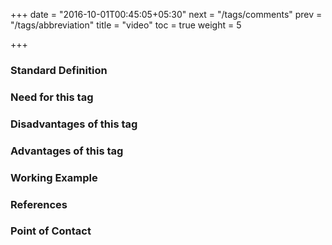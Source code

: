 +++
date = "2016-10-01T00:45:05+05:30"
next = "/tags/comments"
prev = "/tags/abbreviation"
title = "video"
toc = true
weight = 5

+++

<h3>Standard Definition</h3>

<h3>Need for this tag</h3>

<h3>Disadvantages of this tag</h3>

<h3>Advantages of this tag</h3>

<h3>Working Example</h3>

<h3>References</h3>

<h3>Point of Contact</h3>
